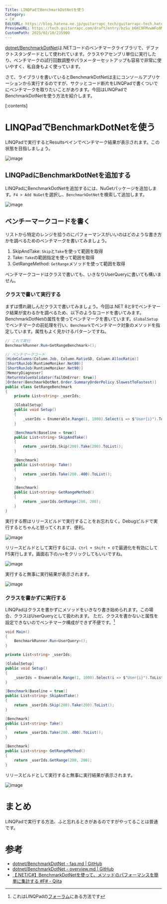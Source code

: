 ```yaml
---
Title: LINQPadでBenchmarkDotNetを使う
Category:
- C#
EditURL: https://blog.hatena.ne.jp/guitarrapc_tech/guitarrapc-tech.hatenablog.com/atom/entry/6802418398327952952
PreviewURL: https://tech.guitarrapc.com/draft/entry/bzSu_b6KC9FMvwWFo0MLidO-klk
CustomPath: 2025/02/10/235900
---
```


[dotnet/BenchmarkDotNet](https://github.com/dotnet/BenchmarkDotNet/tree/master)は.NETコードのベンチマークライブラリで、デファクトスタンダードとして使われています。クラスやアセンブリ単位に実行したり、ベンチマークの試行回数調整やパラメーターセットアップも容易で非常に使いやすく、私自身もよく使っています。

さて、ライブラリを書いているとBenchmarkDotNetは主にコンソールアプリケーションから実行するのですが、サクッとコード断片をLINQPadで書くついでにベンチマークを取りたいことがあります。今回はLINQPadでBenchmarkDotNetを使う方法を紹介します。

[:contents]

# LINQPadでBenchmarkDotNetを使う

LINQPadで実行するとResultsペインでベンチマーク結果が表示されます。この状態を目指しましょう。

![image](https://github.com/user-attachments/assets/64f76bed-423f-4213-8899-1b796b33c0e5)

## LINQPadにBenchmarkDotNetを追加する

LINQPadにBenchmarkDotNetを追加するには、NuGetパッケージを追加します。`F4 > Add NuGet`を選択し、`BenchmarkDotNet`を検索して追加します。

![image](https://github.com/user-attachments/assets/c57a90d8-2062-4fd2-8ed6-4e0c67321a77)

## ベンチーマークコードを書く

リストから特定のレンジを拾うのにパフォーマンスがいいのはどのような書き方かを調べるためのベンチマークを書いてみましょう。

1. SkipAndTake: `Skip`と`Take`を使って範囲を取得
2. Take: `Take`の範囲指定を使って範囲を取得
3. GetRangeMethod: `GetRange`メソッドを使って範囲を取得

ベンチマークコードはクラスで書いても、いきなりUserQueryに書いても構いません。

### クラスで書いて実行する

まずは慣れ親しんだクラスで書いてみましょう。今回は.NET 8と9でベンチマーク結果が変わるかを調べるため、以下のようなコードを書いてみます。
BenchmarkDotNetの属性を使ってベンチマークを書いています。`GlobalSetup`でベンチマークの前処理を行い、`Benchmark`でベンチマーク対象のメソッドを指定しています。属性もよく見かけるパターンですね。

```cs
// これで実行
BenchmarkRunner.Run<GetRangeBenchmark>();

// ベンチマークコード
[HideColumns(Column.Job, Column.RatioSD, Column.AllocRatio)]
[ShortRunJob(RuntimeMoniker.Net80)]
[ShortRunJob(RuntimeMoniker.Net90)]
[MemoryDiagnoser]
[ReturnValueValidator(failOnError: true)]
[Orderer(BenchmarkDotNet.Order.SummaryOrderPolicy.SlowestToFastest)]
public class GetRangeBenchmark
{
    private List<string> _userIds;

    [GlobalSetup]
    public void Setup()
    {
        _userIds = Enumerable.Range(1, 1000).Select(i => $"User{i}").ToList();
    }

    [Benchmark(Baseline = true)]
    public List<string> SkipAndTake()
    {
        return _userIds.Skip(200).Take(200).ToList();
    }

    [Benchmark]
    public List<string> Take()
    {
        return _userIds.Take(200..400).ToList();
    }

    [Benchmark]
    public List<string> GetRangeMethod()
    {
        return _userIds.GetRange(200, 200);
    }
}
```

実行する際はリリースビルドで実行することをお忘れなく。Debugビルドで実行するとちゃんと怒ってくれます、便利。

![image](https://github.com/user-attachments/assets/60d7ae89-0563-4e5f-aad5-4196611b8273)

リリースビルドとして実行するには、`Ctrl + Shift + O`で最適化を有効にしてF5実行します。画面右下の`/o+`をクリックしてもいいですね。

![image](https://github.com/user-attachments/assets/5b8860d6-49a6-4f29-babb-82fad088c730)

実行すると無事に実行結果が表示されます。

![image](https://github.com/user-attachments/assets/f078ede9-98a9-45aa-b886-45132e3058f9)

### クラスを書かずに実行する

LINQPadはクラスを書かずにメソッドをいきなり書き始められます。この場合、クラスはUserQueryとして扱われます。
ただ、クラスを書かないと属性を設定できないのでベンチマーク構成ができず不便です。[^1]

```cs
void Main()
{
    BenchmarkRunner.Run<UserQuery>();
}

private List<string> _userIds;

[GlobalSetup]
public void Setup()
{
    _userIds = Enumerable.Range(1, 1000).Select(i => $"User{i}").ToList();
}

[Benchmark(Baseline = true)]
public List<string> SkipAndTake()
{
    return _userIds.Skip(200).Take(200).ToList();
}

[Benchmark]
public List<string> Take()
{
    return _userIds.Take(200..400).ToList();
}

[Benchmark]
public List<string> GetRangeMethod()
{
    return _userIds.GetRange(200, 200);
}
```

リリースビルドとして実行すると無事に実行結果が表示されます。

![image](https://github.com/user-attachments/assets/9f6cfd3a-c8c6-46b4-b5c5-b1a8a22a7048)

# まとめ

LINQPadで実行する方法、ふと忘れるときがあるのですがやってることは普通です。

# 参考

* [dotnet/BenchmarkDotNet - faq.md | GitHub](https://github.com/dotnet/BenchmarkDotNet/blob/master/docs/articles/faq.md)
* [dotnet/BenchmarkDotNet - overview.md | GitHub](https://github.com/dotnet/BenchmarkDotNet/blob/master/docs/articles/overview.md)
* [【.NET/C#】BenchmarkDotNetを使って、メソッドのパフォーマンスを簡単に集計する #F# - Qiita](https://qiita.com/SY81517/items/79f6c5905e758279831a#%E3%82%A8%E3%82%AF%E3%82%B9%E3%83%9D%E3%83%BC%E3%83%88%E3%81%99%E3%82%8B%E6%96%B9%E6%B3%95)


[^1]: これはLINQPadの[フォーラム](https://forum.linqpad.net/discussion/1872/benchmarkdotnet-in-linqpad)にある方法です
